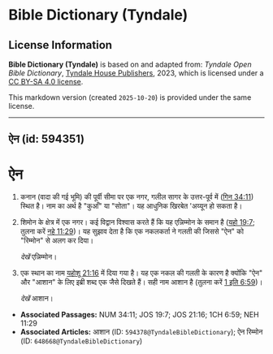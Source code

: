 # Bible Dictionary (Tyndale)

## License Information

**Bible Dictionary (Tyndale)** is based on and adapted from: _Tyndale Open Bible Dictionary_, [Tyndale House Publishers](https://tyndaleopenresources.com/), 2023, which is licensed under a [CC BY-SA 4.0 license](https://creativecommons.org/licenses/by-sa/4.0/legalcode.en).

This markdown version (created `2025-10-20`) is provided under the same license.



--------------------------------

## ऐन (id: 594351)

ऐन
==

1. कनान (वादा की गई भूमि) की पूर्वी सीमा पर एक नगर, गलील सागर के उत्तर\-पूर्व में ([गिन 34:11](https://ref.ly/Num34:11)) स्थित है। नाम का अर्थ है "कुआँ" या "सोता"। यह आधुनिक खिरबेत 'अय्यून हो सकता है।
2. शिमोन के क्षेत्र में एक नगर। कई विद्वान विश्वास करते हैं कि यह एन्निम्मोन के समान है ([यहो 19:7](https://ref.ly/Josh19:7); तुलना करें [नहे 11:29](https://ref.ly/Neh11:29))। यह सुझाव देता है कि एक नकलकर्ता ने गलती की जिससे "ऐन" को "रिम्मोन" से अलग कर दिया।

    *देखें*  एन्निम्मोन।

3. एक स्थान का नाम [यहोशू 21:16](https://ref.ly/Josh21:16) में दिया गया है। यह एक नकल की गलती के कारण है क्योंकि "ऐन" और "आशान" के लिए इब्री शब्द एक जैसे दिखते हैं। सही नाम आशान है (तुलना करें [1 इति 6:59](https://ref.ly/1Chr6:59))।

    *देखें* आशान।

* **Associated Passages:** NUM 34:11; JOS 19:7; JOS 21:16; 1CH 6:59; NEH 11:29
* **Associated Articles:** आशान (ID: `594378@TyndaleBibleDictionary`); ऐन रिम्मोन (ID: `648668@TyndaleBibleDictionary`)

